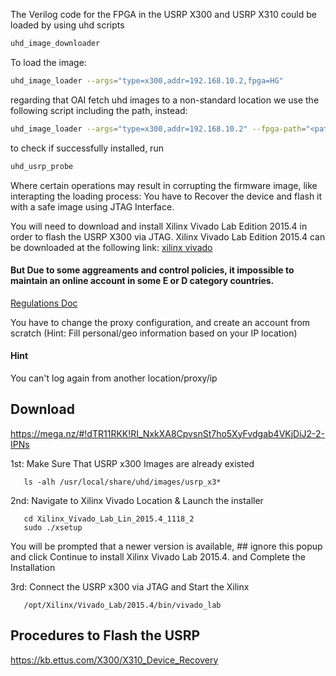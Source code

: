 The Verilog code for the FPGA in the USRP X300 and USRP X310 could be loaded by using uhd scripts
```bash
uhd_image_downloader
```
To load the image:
```bash
uhd_image_loader --args="type=x300,addr=192.168.10.2,fpga=HG"
```
regarding that OAI fetch uhd images to a non-standard location we use the following script including the path, instead:
```bash
uhd_image_loader --args="type=x300,addr=192.168.10.2" --fpga-path="<path_to_images>/usrp_x310_fpga_HG.bit"
```
to check if successfully installed, run
```bash
uhd_usrp_probe
```

Where certain operations may result in corrupting the firmware image, like interapting the loading process:  You have to Recover the device and flash it with a safe image using JTAG Interface.

You will need to download and install Xilinx Vivado Lab Edition 2015.4 in order to flash the USRP X300 via JTAG. Xilinx Vivado Lab Edition 2015.4 can be downloaded at the following link: 
[xilinx vivado](https://www.xilinx.com/support/download/index.html/content/xilinx/en/downloadNav/vivado-design-tools/archive.html)

#### But Due to some aggreaments and control policies, it impossible to maintain an online account in some E or D category countries.
[Regulations Doc](https://www.bis.doc.gov/index.php/forms-documents/regulations-docs/federal-register-notices/federal-register-2014/944-740-supp-1/file)

You have to change the proxy configuration, and create an account from scratch (Hint: Fill personal/geo information based on your IP location)
#### Hint
You can't log again from another location/proxy/ip

## Download 
https://mega.nz/#!dTR11RKK!RI_NxkXA8CpvsnSt7ho5XyFvdgab4VKjDiJ2-2-IPNs

1st: Make Sure That USRP x300 Images are already existed
```
   ls -alh /usr/local/share/uhd/images/usrp_x3*
```
2nd: Navigate to Xilinx Vivado Location & Launch the installer
```
   cd Xilinx_Vivado_Lab_Lin_2015.4_1118_2
   sudo ./xsetup
```
You will be prompted that a newer version is available, ## ignore this popup and click Continue to install Xilinx Vivado Lab 2015.4. and Complete the Installation

3rd: Connect the USRP x300 via JTAG and Start the Xilinx
```
   /opt/Xilinx/Vivado_Lab/2015.4/bin/vivado_lab
```


## Procedures to Flash the USRP
https://kb.ettus.com/X300/X310_Device_Recovery
